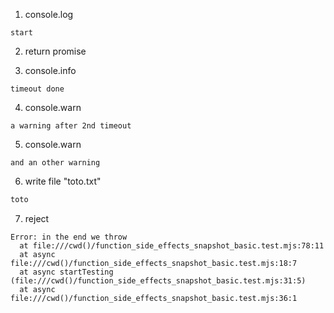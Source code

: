 1. console.log
```console
start
```

2. return promise

3. console.info
```console
timeout done
```

4. console.warn
```console
a warning after 2nd timeout
```

5. console.warn
```console
and an other warning
```

6. write file "toto.txt"
```txt
toto
```

7. reject
```undefined
Error: in the end we throw
  at file:///cwd()/function_side_effects_snapshot_basic.test.mjs:78:11
  at async file:///cwd()/function_side_effects_snapshot_basic.test.mjs:18:7
  at async startTesting (file:///cwd()/function_side_effects_snapshot_basic.test.mjs:31:5)
  at async file:///cwd()/function_side_effects_snapshot_basic.test.mjs:36:1
```